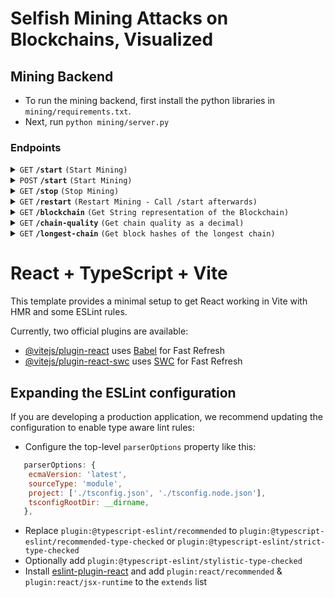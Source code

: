 # Selfish Mining Attacks on Blockchains, Visualized

## Mining Backend

- To run the mining backend, first install the python libraries in ``mining/requirements.txt``. 
- Next, run ``python mining/server.py``

### Endpoints


<details>
 <summary><code>GET</code> <code><b>/start</b></code> <code>(Start Mining)</code></summary>

<!-- ##### Parameters

> | name              |  type     | data type      | description                         |
> |-------------------|-----------|----------------|-------------------------------------|
> | `stub_numeric_id` |  required | int ($int64)   | The specific stub numeric id        |

##### Responses

> | http code     | content-type                      | response                                                            |
> |---------------|-----------------------------------|---------------------------------------------------------------------|
> | `200`         | `text/plain;charset=UTF-8`        | YAML string                                                         |
> | `400`         | `application/json`                | `{"code":"400","message":"Bad Request"}`                            | -->

</details>


<details>
 <summary><code>POST</code> <code><b>/start</b></code> <code>(Start Mining)</code></summary>

##### Body (As JSON)

> | name              |  type     | data type      | description                         |
> |-------------------|-----------|----------------|-------------------------------------|
> | `honest_power` |  required | list[int]   | List of honest mining powers        |
> | `adversarial_power` |  required | list[int]   | List of adversarial mining powers        |
> | Must sum to 1 |

##### Responses

> | http code     | content-type                      | response                                                            |
> |---------------|-----------------------------------|---------------------------------------------------------------------|
> | `200`         | `text/plain;charset=UTF-8`        | `Started!`                                                         |
> | `400`         | `application/json`                | `Hash power does not sum to 1`                            |

</details>


<details>
 <summary><code>GET</code> <code><b>/stop</b></code> <code>(Stop Mining)</code></summary>
</details>

<details>
 <summary><code>GET</code> <code><b>/restart</b></code> <code>(Restart Mining - Call /start afterwards)</code></summary>
</details>


<details>
 <summary><code>GET</code> <code><b>/blockchain</b></code> <code>(Get String representation of the Blockchain)</code></summary>
</details>


<details>
 <summary><code>GET</code> <code><b>/chain-quality</b></code> <code>(Get chain quality as a decimal)</code></summary>
</details>


<details>
 <summary><code>GET</code> <code><b>/longest-chain</b></code> <code>(Get block hashes of the longest chain)</code></summary>
</details>

# React + TypeScript + Vite

This template provides a minimal setup to get React working in Vite with HMR and some ESLint rules.

Currently, two official plugins are available:

- [@vitejs/plugin-react](https://github.com/vitejs/vite-plugin-react/blob/main/packages/plugin-react/README.md) uses [Babel](https://babeljs.io/) for Fast Refresh
- [@vitejs/plugin-react-swc](https://github.com/vitejs/vite-plugin-react-swc) uses [SWC](https://swc.rs/) for Fast Refresh

## Expanding the ESLint configuration

If you are developing a production application, we recommend updating the configuration to enable type aware lint rules:

- Configure the top-level `parserOptions` property like this:

```js
   parserOptions: {
    ecmaVersion: 'latest',
    sourceType: 'module',
    project: ['./tsconfig.json', './tsconfig.node.json'],
    tsconfigRootDir: __dirname,
   },
```

- Replace `plugin:@typescript-eslint/recommended` to `plugin:@typescript-eslint/recommended-type-checked` or `plugin:@typescript-eslint/strict-type-checked`
- Optionally add `plugin:@typescript-eslint/stylistic-type-checked`
- Install [eslint-plugin-react](https://github.com/jsx-eslint/eslint-plugin-react) and add `plugin:react/recommended` & `plugin:react/jsx-runtime` to the `extends` list
